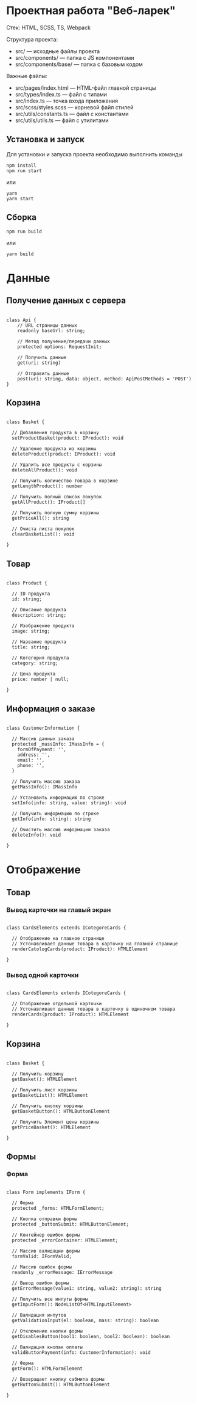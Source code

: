 # Проектная работа "Веб-ларек"

Стек: HTML, SCSS, TS, Webpack

Структура проекта:
- src/ — исходные файлы проекта
- src/components/ — папка с JS компонентами
- src/components/base/ — папка с базовым кодом

Важные файлы:
- src/pages/index.html — HTML-файл главной страницы
- src/types/index.ts — файл с типами
- src/index.ts — точка входа приложения
- src/scss/styles.scss — корневой файл стилей
- src/utils/constants.ts — файл с константами
- src/utils/utils.ts — файл с утилитами

## Установка и запуск
Для установки и запуска проекта необходимо выполнить команды

```
npm install
npm run start
```

или

```
yarn
yarn start
```
## Сборка

```
npm run build
```

или

```
yarn build
```

# Данные

## Получение данных с сервера

```

class Api {
    // URL страницы данных
    readonly baseUrl: string;

    // Метод получение/передачи данных
    protected options: RequestInit;

    // Получить данные
    get(uri: string) 

    // Отправить данные
    post(uri: string, data: object, method: ApiPostMethods = 'POST')
}

```

## Корзина 

```

class Basket {

  // Добавления продукта в корзину
  setProductBasket(product: IProduct): void

  // Удаление продукта из корзины
  deleteProduct(product: IProduct): void

  // Удалить все продукты с корзины
  deleteAllProduct(): void

  // Получить количество товара в корзине
  getLengthProduct(): number

  // Получить полный список покупок
  getAllProduct(): IProduct[]

  // Получить полную сумму корзины
  getPriceAll(): string

  // Очиста листа покупок
  clearBasketList(): void

}

```

## Товар

```

class Product {

  // ID продукта
  id: string;

  // Описание продукта
  description: string;
  
  // Изображение продукта
  image: string;
  
  // Название продукта
  title: string;
  
  // Котегория продукта
  category: string;
  
  // Цена продукта
  price: number | null;

}

```

## Информация о заказе

```

class CustomerInformation {

  // Массив данных заказа
  protected _massInfo: IMassInfo = {
    formOfPayment: '',
    address: '',
    email: '',
    phone: '',
  }
  
  // Получить массив заказа
  getMassInfo(): IMassInfo

  // Установить информацию по строке
  setInfo(info: string, value: string): void

  // Получить информацию по строке
  getInfo(info: string): string

  // Очистить массив информации заказа
  deleteInfo(): void

}

```

# Отображение

## Товар

### Вывод карточки на главый экран
```

class CardsElements extends ICotegoreCards {

  // Отображение на главное странице
  // Устонавливает данные товара в карточку на главной странице
  renderCatologCards(product: IProduct): HTMLElement

}

```

### Вывод одной карточки
```

class CardsElements extends ICotegoreCards {

  // Отображение отдельной карточки
  // Устонавливает данные товара в карточку в одиночном товара
  renderCards(product: IProduct): HTMLElement

}

```

## Корзина 

```

class Basket {

  // Получить корзину
  getBasket(): HTMLElement

  // Получить лист корзины
  getBasketList(): HTMLElement

  // Получить кнопку корзины
  getBasketButton(): HTMLButtonElement

  // Получить Элемент цены корзины 
  getPriceBasket(): HTMLElement

}

```

## Формы

### Форма

```

class Form implements IForm {

  // Форма
  protected _forms: HTMLFormElement;

  // Кнопка отправки формы
  protected _buttonSubmit: HTMLButtonElement;

  // Контейнер ошибок формы
  protected _errorContainer: HTMLElement;

  // Массив валидации формы
  formValid: IFormValid;

  // Массив ошибок формы
  readonly _errorMessage: IErrorMessage

  // Вывод ошибок формы
  getErrorMessage(value1: string, value2: string): string

  // Получить все инпуты формы
  getInputForm(): NodeListOf<HTMLInputElement>

  // Валидация инпутов
  getValidationInput(el: boolean, mass: string): boolean

  // Отключение кнопки формы
  getDisablesButton(bool1: boolean, bool2: boolean): boolean

  // Валидация кнопак оплаты
  validButtonPayment(info: CustomerInformation): void

  // Форма
  getForm(): HTMLFormElement

  // Возвращает кнопку сабмита формы
  getButtonSubmit(): HTMLButtonElement

}

```